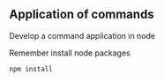 ## Application of commands

Develop a command application in node

Remember install node packages

````
npm install 
````

